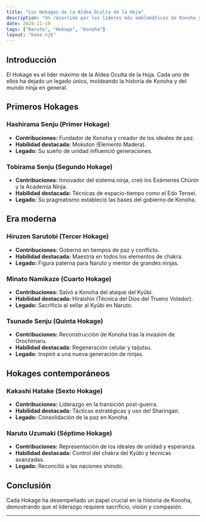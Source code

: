 ```yaml
---
title: "Los Hokages de la Aldea Oculta de la Hoja"
description: "Un recorrido por los líderes más emblemáticos de Konoha y su impacto en la historia del mundo ninja."
date: 2024-11-19
tags: ["Naruto", "Hokage", "Konoha"]
layout: "base.njk"
---
```


## Introducción

El Hokage es el líder máximo de la Aldea Oculta de la Hoja. Cada uno de ellos ha dejado un legado único, moldeando la historia de Konoha y del mundo ninja en general.

## Primeros Hokages

### Hashirama Senju (Primer Hokage)
- **Contribuciones:** Fundador de Konoha y creador de los ideales de paz.
- **Habilidad destacada:** Mokuton (Elemento Madera).
- **Legado:** Su sueño de unidad influenció generaciones.

### Tobirama Senju (Segundo Hokage)
- **Contribuciones:** Innovador del sistema ninja, creó los Exámenes Chūnin y la Academia Ninja.
- **Habilidad destacada:** Técnicas de espacio-tiempo como el Edo Tensei.
- **Legado:** Su pragmatismo estableció las bases del gobierno de Konoha.

## Era moderna

### Hiruzen Sarutobi (Tercer Hokage)
- **Contribuciones:** Gobernó en tiempos de paz y conflicto.
- **Habilidad destacada:** Maestría en todos los elementos de chakra.
- **Legado:** Figura paterna para Naruto y mentor de grandes ninjas.

### Minato Namikaze (Cuarto Hokage)
- **Contribuciones:** Salvó a Konoha del ataque del Kyūbi.
- **Habilidad destacada:** Hiraishin (Técnica del Dios del Trueno Volador).
- **Legado:** Sacrificio al sellar al Kyūbi en Naruto.

### Tsunade Senju (Quinta Hokage)
- **Contribuciones:** Reconstrucción de Konoha tras la invasión de Orochimaru.
- **Habilidad destacada:** Regeneración celular y taijutsu.
- **Legado:** Inspiró a una nueva generación de ninjas.

## Hokages contemporáneos

### Kakashi Hatake (Sexto Hokage)
- **Contribuciones:** Liderazgo en la transición post-guerra.
- **Habilidad destacada:** Tácticas estratégicas y uso del Sharingan.
- **Legado:** Consolidación de la paz en Konoha.

### Naruto Uzumaki (Séptimo Hokage)
- **Contribuciones:** Representación de los ideales de unidad y esperanza.
- **Habilidad destacada:** Control del chakra del Kyūbi y técnicas avanzadas.
- **Legado:** Reconcilió a las naciones shinobi.

## Conclusión

Cada Hokage ha desempeñado un papel crucial en la historia de Konoha, demostrando que el liderazgo requiere sacrificio, visión y compasión.

---

